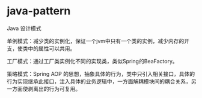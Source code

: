 # java-pattern
Java 设计模式

<p>单例模式：减少类的实例化，保证一个jvm中只有一个类的实例，减少内存的开支，使类中的属性可以共用。</p>

<p>工厂模式：通过工厂类实例化不同的实现类，类似Spring的BeaFactory。</p>

<p>策略模式：Spring AOP 的思想，抽象具体的行为，类中只引入相关接口，具体的行为实现继承此接口，注入具体的业务逻辑中，一方面解耦模块间的耦合关系，另一方面使剥离出的行为可复用。</p>
